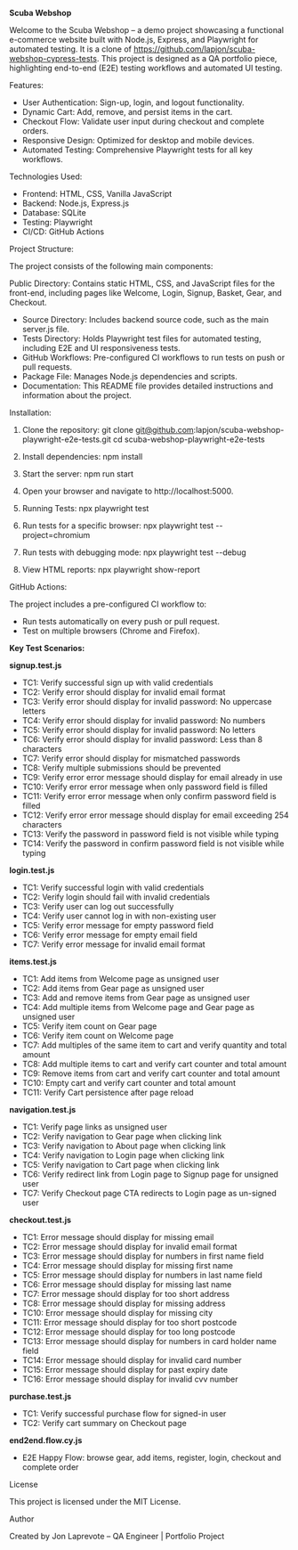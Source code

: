 **Scuba Webshop**

Welcome to the Scuba Webshop – a demo project showcasing a functional e-commerce website built with Node.js, Express, and Playwright for automated testing. It is a clone of https://github.com/lapjon/scuba-webshop-cypress-tests. This project is designed as a QA portfolio piece, highlighting end-to-end (E2E) testing workflows and automated UI testing.

Features:

- User Authentication: Sign-up, login, and logout functionality.
- Dynamic Cart: Add, remove, and persist items in the cart.
- Checkout Flow: Validate user input during checkout and complete orders.
- Responsive Design: Optimized for desktop and mobile devices.
- Automated Testing: Comprehensive Playwright tests for all key workflows.

Technologies Used:

- Frontend: HTML, CSS, Vanilla JavaScript
- Backend: Node.js, Express.js
- Database: SQLite
- Testing: Playwright
- CI/CD: GitHub Actions

Project Structure:

The project consists of the following main components:

Public Directory: Contains static HTML, CSS, and JavaScript files for the front-end, including pages like Welcome, Login, Signup, Basket, Gear, and Checkout.
* Source Directory: Includes backend source code, such as the main server.js file.
* Tests Directory: Holds Playwright test files for automated testing, including E2E and UI responsiveness tests.
* GitHub Workflows: Pre-configured CI workflows to run tests on push or pull requests.
* Package File: Manages Node.js dependencies and scripts.
* Documentation: This README file provides detailed instructions and information about the project.

Installation:

1. Clone the repository:
git clone git@github.com:lapjon/scuba-webshop-playwright-e2e-tests.git
cd scuba-webshop-playwright-e2e-tests

2. Install dependencies:
npm install

3. Start the server:
npm run start

4. Open your browser and navigate to http://localhost:5000.



1. Running Tests:
npx playwright test

2. Run tests for a specific browser:
npx playwright test --project=chromium

3. Run tests with debugging mode:
npx playwright test --debug

4. View HTML reports:
npx playwright show-report


GitHub Actions:

The project includes a pre-configured CI workflow to:

* Run tests automatically on every push or pull request.
* Test on multiple browsers (Chrome and Firefox).


**Key Test Scenarios:**

**signup.test.js**    
- TC1: Verify successful sign up with valid credentials
- TC2: Verify error should display for invalid email format
- TC3: Verify error should display for invalid password: No uppercase letters
- TC4: Verify error should display for invalid password: No numbers                  
- TC5: Verify error should display for invalid password: No letters
- TC6: Verify error should display for invalid password: Less than 8 characters            
- TC7: Verify error should display for mismatched passwords
- TC8: Verify multiple submissions should be prevented
- TC9: Verify error error message should display for email already in use
- TC10: Verify error error message when only password field is filled
- TC11: Verify error error message when only confirm password field is filled
- TC12: Verify error error message should display for email exceeding 254 characters
- TC13: Verify the password in password field is not visible while typing
- TC14: Verify the password in confirm password field is not visible while typing

**login.test.js**
- TC1: Verify successful login with valid credentials     
- TC2: Verify login should fail with invalid credentials           
- TC3: Verify user can log out successfully
- TC4: Verify user cannot log in with non-existing user
- TC5: Verify error message for empty password field
- TC6: Verify error message for empty email field
- TC7: Verify error message for invalid email format

**items.test.js**
- TC1: Add items from Welcome page as unsigned user
- TC2: Add items from Gear page as unsigned user
- TC3: Add and remove items from Gear page as unsigned user
- TC4: Add multiple items from Welcome page and Gear page as unsigned user
- TC5: Verify item count on Gear page
- TC6: Verify item count on Welcome page
- TC7: Add multiples of the same item to cart and verify quantity and total amount
- TC8: Add multiple items to cart and verify cart counter and total amount 
- TC9: Remove items from cart and verify cart counter and total amount
- TC10: Empty cart and verify cart counter and total amount  
- TC11: Verify Cart persistence after page reload   

**navigation.test.js**
- TC1: Verify page links as unsigned user
- TC2: Verify navigation to Gear page when clicking link
- TC3: Verify navigation to About page when clicking link
- TC4: Verify navigation to Login page when clicking link
- TC5: Verify navigation to Cart page when clicking link
- TC6: Verify redirect link from Login page to Signup page for unsigned user
- TC7: Verify Checkout page CTA redirects to Login page as un-signed user

**checkout.test.js**    
- TC1: Error message should display for missing email
- TC2: Error message should display for invalid email format
- TC3: Error message should display for numbers in first name field
- TC4: Error message should display for missing first name 
- TC5: Error message should display for numbers in last name field
- TC6: Error message should display for missing last name 
- TC7: Error message should display for too short address
- TC8: Error message should display for missing address
- TC10: Error message should display for missing city
- TC11: Error message should display for too short postcode
- TC12: Error message should display for too long postcode
- TC13: Error message should display for numbers in card holder name field
- TC14: Error message should display for invalid card number
- TC15: Error message should display for past expiry date
- TC16: Error message should display for invalid cvv number

**purchase.test.js**     
- TC1: Verify successful purchase flow for signed-in user           
- TC2: Verify cart summary on Checkout page  

**end2end.flow.cy.js**    
- E2E Happy Flow: browse gear, add items, register, login, checkout and complete order



License

This project is licensed under the MIT License.

Author

Created by Jon Laprevote – QA Engineer | Portfolio Project
